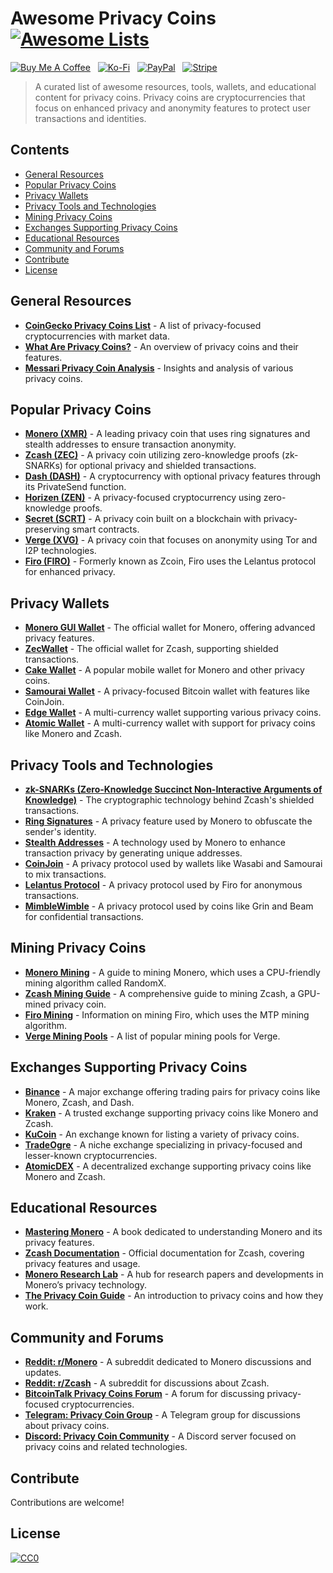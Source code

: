 # Awesome Privacy Coins [![Awesome Lists](https://srv-cdn.himpfen.io/badges/awesome-lists/awesomelists-flat.svg)](https://github.com/awesomelistsio/awesome)

[![Buy Me A Coffee](https://srv-cdn.himpfen.io/badges/buymeacoffee/buymeacoffee-flat.svg)](https://tinyurl.com/2h9aktmd) &nbsp; [![Ko-Fi](https://srv-cdn.himpfen.io/badges/kofi/kofi-flat.svg)](https://tinyurl.com/d4xnrptz) &nbsp; [![PayPal](https://srv-cdn.himpfen.io/badges/paypal/paypal-flat.svg)](https://tinyurl.com/mr22naua) &nbsp; [![Stripe](https://srv-cdn.himpfen.io/badges/stripe/stripe-flat.svg)](https://tinyurl.com/e8ymxdw3)

> A curated list of awesome resources, tools, wallets, and educational content for privacy coins. Privacy coins are cryptocurrencies that focus on enhanced privacy and anonymity features to protect user transactions and identities.

## Contents

- [General Resources](#general-resources)
- [Popular Privacy Coins](#popular-privacy-coins)
- [Privacy Wallets](#privacy-wallets)
- [Privacy Tools and Technologies](#privacy-tools-and-technologies)
- [Mining Privacy Coins](#mining-privacy-coins)
- [Exchanges Supporting Privacy Coins](#exchanges-supporting-privacy-coins)
- [Educational Resources](#educational-resources)
- [Community and Forums](#community-and-forums)
- [Contribute](#contribute)
- [License](#license)

## General Resources

- **[CoinGecko Privacy Coins List](https://www.coingecko.com/en/categories/privacy-coins)** - A list of privacy-focused cryptocurrencies with market data.
- **[What Are Privacy Coins?](https://www.investopedia.com/terms/p/privacy-coins.asp)** - An overview of privacy coins and their features.
- **[Messari Privacy Coin Analysis](https://messari.io/screener/privacy-coins)** - Insights and analysis of various privacy coins.

## Popular Privacy Coins

- **[Monero (XMR)](https://www.getmonero.org/)** - A leading privacy coin that uses ring signatures and stealth addresses to ensure transaction anonymity.
- **[Zcash (ZEC)](https://z.cash/)** - A privacy coin utilizing zero-knowledge proofs (zk-SNARKs) for optional privacy and shielded transactions.
- **[Dash (DASH)](https://www.dash.org/)** - A cryptocurrency with optional privacy features through its PrivateSend function.
- **[Horizen (ZEN)](https://www.horizen.io/)** - A privacy-focused cryptocurrency using zero-knowledge proofs.
- **[Secret (SCRT)](https://scrt.network/)** - A privacy coin built on a blockchain with privacy-preserving smart contracts.
- **[Verge (XVG)](https://vergecurrency.com/)** - A privacy coin that focuses on anonymity using Tor and I2P technologies.
- **[Firo (FIRO)](https://firo.org/)** - Formerly known as Zcoin, Firo uses the Lelantus protocol for enhanced privacy.

## Privacy Wallets

- **[Monero GUI Wallet](https://www.getmonero.org/downloads/)** - The official wallet for Monero, offering advanced privacy features.
- **[ZecWallet](https://www.zecwallet.co/)** - The official wallet for Zcash, supporting shielded transactions.
- **[Cake Wallet](https://cakewallet.com/)** - A popular mobile wallet for Monero and other privacy coins.
- **[Samourai Wallet](https://samouraiwallet.com/)** - A privacy-focused Bitcoin wallet with features like CoinJoin.
- **[Edge Wallet](https://edge.app/)** - A multi-currency wallet supporting various privacy coins.
- **[Atomic Wallet](https://atomicwallet.io/)** - A multi-currency wallet with support for privacy coins like Monero and Zcash.

## Privacy Tools and Technologies

- **[zk-SNARKs (Zero-Knowledge Succinct Non-Interactive Arguments of Knowledge)](https://z.cash/technology/zksnarks/)** - The cryptographic technology behind Zcash's shielded transactions.
- **[Ring Signatures](https://web.getmonero.org/resources/research-lab/)** - A privacy feature used by Monero to obfuscate the sender's identity.
- **[Stealth Addresses](https://getmonero.org/resources/moneropedia/stealthaddress.html)** - A technology used by Monero to enhance transaction privacy by generating unique addresses.
- **[CoinJoin](https://en.bitcoin.it/wiki/CoinJoin)** - A privacy protocol used by wallets like Wasabi and Samourai to mix transactions.
- **[Lelantus Protocol](https://firo.org/guide/lelantus.html)** - A privacy protocol used by Firo for anonymous transactions.
- **[MimbleWimble](https://mimblewimble.org/)** - A privacy protocol used by coins like Grin and Beam for confidential transactions.

## Mining Privacy Coins

- **[Monero Mining](https://www.getmonero.org/resources/mining/)** - A guide to mining Monero, which uses a CPU-friendly mining algorithm called RandomX.
- **[Zcash Mining Guide](https://www.zcashcommunity.com/mining/)** - A comprehensive guide to mining Zcash, a GPU-mined privacy coin.
- **[Firo Mining](https://firo.org/guide/mining.html)** - Information on mining Firo, which uses the MTP mining algorithm.
- **[Verge Mining Pools](https://vergecurrency.com/mining/)** - A list of popular mining pools for Verge.

## Exchanges Supporting Privacy Coins

- **[Binance](https://www.binance.com/)** - A major exchange offering trading pairs for privacy coins like Monero, Zcash, and Dash.
- **[Kraken](https://www.kraken.com/)** - A trusted exchange supporting privacy coins like Monero and Zcash.
- **[KuCoin](https://www.kucoin.com/)** - An exchange known for listing a variety of privacy coins.
- **[TradeOgre](https://tradeogre.com/)** - A niche exchange specializing in privacy-focused and lesser-known cryptocurrencies.
- **[AtomicDEX](https://atomicdex.io/)** - A decentralized exchange supporting privacy coins like Monero and Zcash.

## Educational Resources

- **[Mastering Monero](https://masteringmonero.com/)** - A book dedicated to understanding Monero and its privacy features.
- **[Zcash Documentation](https://z.cash/documentation/)** - Official documentation for Zcash, covering privacy features and usage.
- **[Monero Research Lab](https://www.getmonero.org/resources/research-lab/)** - A hub for research papers and developments in Monero’s privacy technology.
- **[The Privacy Coin Guide](https://www.coindesk.com/learn/privacy-coins-guide)** - An introduction to privacy coins and how they work.

## Community and Forums

- **[Reddit: r/Monero](https://www.reddit.com/r/Monero/)** - A subreddit dedicated to Monero discussions and updates.
- **[Reddit: r/Zcash](https://www.reddit.com/r/zec/)** - A subreddit for discussions about Zcash.
- **[BitcoinTalk Privacy Coins Forum](https://bitcointalk.org/index.php?board=261.0)** - A forum for discussing privacy-focused cryptocurrencies.
- **[Telegram: Privacy Coin Group](https://t.me/privacycoingroup)** - A Telegram group for discussions about privacy coins.
- **[Discord: Privacy Coin Community](https://discord.gg/privacycoin)** - A Discord server focused on privacy coins and related technologies.

## Contribute

Contributions are welcome!

## License

[![CC0](https://mirrors.creativecommons.org/presskit/buttons/88x31/svg/by-sa.svg)](http://creativecommons.org/licenses/by-sa/4.0/)
